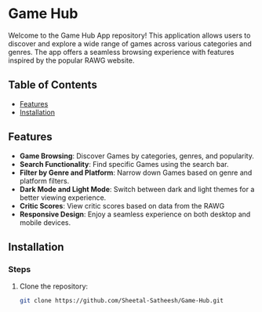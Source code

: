 # Game Hub 

Welcome to the Game Hub App repository! This application allows users to discover and explore a wide range of games across various categories and genres. The app offers a seamless browsing experience with features inspired by the popular RAWG website.

## Table of Contents

- [Features](#features)
- [Installation](#installation)

## Features

- **Game Browsing**: Discover Games by categories, genres, and popularity.
- **Search Functionality**: Find specific Games using the search bar.
- **Filter by Genre and Platform**: Narrow down Games based on genre and platform filters.
- **Dark Mode and Light Mode**: Switch between dark and light themes for a better viewing experience.
- **Critic Scores**: View critic scores based on data from the RAWG
- **Responsive Design**: Enjoy a seamless experience on both desktop and mobile devices.

## Installation

### Steps

1. Clone the repository:
    ```bash
    git clone https://github.com/Sheetal-Satheesh/Game-Hub.git
    ```
